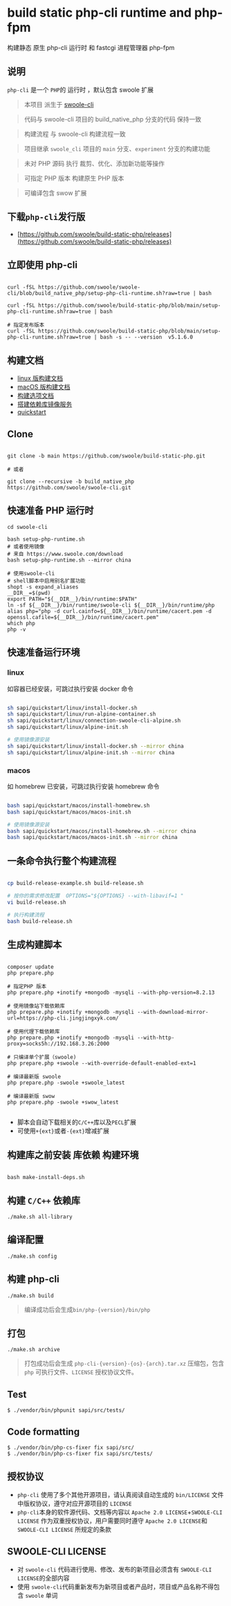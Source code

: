 # build static php-cli runtime  and php-fpm

构建静态 原生 php-cli 运行时 和 fastcgi 进程管理器 php-fpm

## 说明

`php-cli` 是一个 `PHP`的 运行时 ，默认包含 swoole 扩展

> 本项目 派生于 [swoole-cli](https://github.com/swoole/swoole-cli/)

> 代码与 swoole-cli 项目的 build_native_php 分支的代码 保持一致

> 构建流程 与 swoole-cli 构建流程一致

> 项目继承 `swoole_cli` 项目的 `main` 分支、`experiment` 分支的构建功能

> 未对 PHP 源码 执行 裁剪、优化、添加新功能等操作

> 可指定 PHP 版本 构建原生 PHP 版本

> 可编译包含 swow 扩展

## 下载`php-cli`发行版

- [https://github.com/swoole/build-static-php/releases](https://github.com/swoole/build-static-php/releases)

## 立即使用 php-cli

```shell

curl -fSL https://github.com/swoole/swoole-cli/blob/build_native_php/setup-php-cli-runtime.sh?raw=true | bash

curl -fSL https://github.com/swoole/build-static-php/blob/main/setup-php-cli-runtime.sh?raw=true | bash

# 指定发布版本
curl -fSL https://github.com/swoole/build-static-php/blob/main/setup-php-cli-runtime.sh?raw=true | bash -s -- --version  v5.1.6.0

```

## 构建文档

- [linux 版构建文档](docs/linux.md)
- [macOS 版构建文档](docs/macOS.md)
- [构建选项文档](docs/options.md)
- [搭建依赖库镜像服务](sapi/download-box/README.md)
- [quickstart](sapi/quickstart/README.md)

## Clone

```shell

git clone -b main https://github.com/swoole/build-static-php.git

# 或者

git clone --recursive -b build_native_php  https://github.com/swoole/swoole-cli.git

```

## 快速准备 PHP 运行时

```shell
cd swoole-cli

bash setup-php-runtime.sh
# 或者使用镜像
# 来自 https://www.swoole.com/download
bash setup-php-runtime.sh --mirror china

# 使用swoole-cli
# shell脚本中启用别名扩展功能‌
shopt -s expand_aliases
__DIR__=$(pwd)
export PATH="${__DIR__}/bin/runtime:$PATH"
ln -sf ${__DIR__}/bin/runtime/swoole-cli ${__DIR__}/bin/runtime/php
alias php="php -d curl.cainfo=${__DIR__}/bin/runtime/cacert.pem -d openssl.cafile=${__DIR__}/bin/runtime/cacert.pem"
which php
php -v

```

## 快速准备运行环境

### linux

如容器已经安装，可跳过执行安装 docker 命令

```bash

sh sapi/quickstart/linux/install-docker.sh
sh sapi/quickstart/linux/run-alpine-container.sh
sh sapi/quickstart/linux/connection-swoole-cli-alpine.sh
sh sapi/quickstart/linux/alpine-init.sh

# 使用镜像源安装
sh sapi/quickstart/linux/install-docker.sh --mirror china
sh sapi/quickstart/linux/alpine-init.sh --mirror china

```

### macos

如 homebrew 已安装，可跳过执行安装 homebrew 命令

```bash

bash sapi/quickstart/macos/install-homebrew.sh
bash sapi/quickstart/macos/macos-init.sh

# 使用镜像源安装
bash sapi/quickstart/macos/install-homebrew.sh --mirror china
bash sapi/quickstart/macos/macos-init.sh --mirror china

```

## 一条命令执行整个构建流程

```bash

cp build-release-example.sh build-release.sh

# 按你的需求修改配置  OPTIONS="${OPTIONS} --with-libavif=1 "
vi build-release.sh

# 执行构建流程
bash build-release.sh


```

## 生成构建脚本

```shell

composer update
php prepare.php

# 指定PHP 版本
php prepare.php +inotify +mongodb -mysqli --with-php-version=8.2.13

# 使用镜像站下载依赖库
php prepare.php +inotify +mongodb -mysqli --with-download-mirror-url=https://php-cli.jingjingxyk.com/

# 使用代理下载依赖库
php prepare.php +inotify +mongodb -mysqli --with-http-proxy=socks5h://192.168.3.26:2000

# 只编译单个扩展（swoole)
php prepare.php +swoole --with-override-default-enabled-ext=1

# 编译最新版 swoole
php prepare.php -swoole +swoole_latest

# 编译最新版 swow
php prepare.php -swoole +swow_latest


```

* 脚本会自动下载相关的`C/C++`库以及`PECL`扩展
* 可使用`+{ext}`或者`-{ext}`增减扩展

## 构建库之前安装 库依赖 构建环境

```shell

bash make-install-deps.sh

```

## 构建 `C/C++` 依赖库

```shell
./make.sh all-library
```

## 编译配置

```shell
./make.sh config
```

## 构建 php-cli

```shell
./make.sh build
```

> 编译成功后会生成`bin/php-{version}/bin/php`

## 打包

```shell
./make.sh archive
```

> 打包成功后会生成 `php-cli-{version}-{os}-{arch}.tar.xz`
> 压缩包，包含 `php` 可执行文件、`LICENSE` 授权协议文件。


## Test

```
$ ./vendor/bin/phpunit sapi/src/tests/
```

## Code formatting

```
$ ./vendor/bin/php-cs-fixer fix sapi/src/
$ ./vendor/bin/php-cs-fixer fix sapi/src/tests/
```

## 授权协议

* `php-cli` 使用了多个其他开源项目，请认真阅读自动生成的 `bin/LICENSE`
  文件中版权协议，遵守对应开源项目的 `LICENSE`
* `php-cli`本身的软件源代码、文档等内容以 `Apache 2.0 LICENSE`+`SWOOLE-CLI LICENSE`
  作为双重授权协议，用户需要同时遵守 `Apache 2.0 LICENSE`和`SWOOLE-CLI LICENSE`
  所规定的条款

## SWOOLE-CLI LICENSE

* 对 `swoole-cli` 代码进行使用、修改、发布的新项目必须含有 `SWOOLE-CLI LICENSE`的全部内容
* 使用 `swoole-cli`代码重新发布为新项目或者产品时，项目或产品名称不得包含 `swoole` 单词

